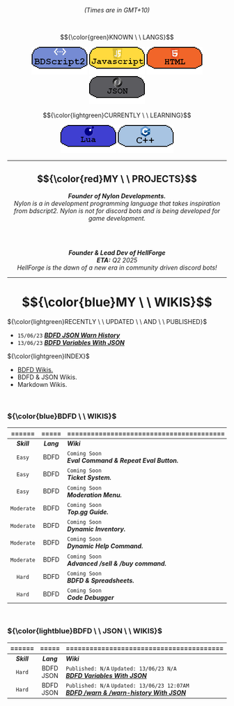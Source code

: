 *<p align="center">(Times are in GMT+10) </p>* <br>

$${\color{green}KNOWN \ \ LANGS}$$
<p align="center">
  <img src="3453532.png"/>
  <img src="533532532.png"/>
  <img src="3532323.png"/>
  <img src="432432432.png"/>
</p>

$${\color{lightgreen}CURRENTLY \ \ LEARNING}$$
<p align="center">
  <img src="3532154321.png"/>
  <img src="23532532.png"/>
</p>

---
## $${\color{red}MY \ \ PROJECTS}$$
*<p align="center"> ***Founder of Nylon Developments.*** <br> Nylon is a in development programming language that takes inspiration from bdscript2. Nylon is not for discord bots and is being developed for game development. </p>* <br>
<br>

*<p align="center">***Founder & Lead Dev of HellForge*** <br> **ETA:** Q2 2025 <br>
HellForge is the dawn of a new era in community driven discord bots! </p>* 

---
# $${\color{blue}MY \ \ WIKIS}$$

${\color{lightgreen}RECENTLY \ \ UPDATED \ \ AND \ \ PUBLISHED}$
- `15/06/23` [***BDFD JSON Warn History***](https://github.com/Koomball/BDFD-JSON-Warn-History-Guide)
- `13/06/23` [***BDFD Variables With JSON***](https://github.com/Koomball/BDFD-Variables-With-Json/tree/main)

${\color{lightgreen}INDEX}$
- [BDFD Wikis.](https://github.com/Koomball/Koomball/edit/main/README.md#colorbluebdfd---wikis) <br>
- BDFD & JSON Wikis. <br>
- Markdown Wikis. <br>
<br>

### ${\color{blue}BDFD \ \ WIKIS}$
| ======      | =====     | ========================================                                                                                                                                                             |
| :---------: | :------: | :----------------------------------------------------------------------------------------------------------------------------------------------------------- |
| ***Skill*** | ***Lang***    | ***Wiki*** |
| `Easy`      | BDFD          | `Coming Soon` <br> ***Eval Command & Repeat Eval Button.***               |
| `Easy`      | BDFD          | `Coming Soon` <br> ***Ticket System.***               |
| `Easy`      | BDFD          | `Coming Soon` <br> ***Moderation Menu.***               |
| `Moderate`  | BDFD          | `Coming Soon` <br> ***Top.gg Guide.***               |
| `Moderate`  | BDFD          | `Coming Soon` <br> ***Dynamic Inventory.***               |
| `Moderate`  | BDFD          | `Coming Soon` <br> ***Dynamic Help Command.***               |
| `Moderate`  | BDFD          | `Coming Soon` <br> ***Advanced /sell & /buy command.***               |
| `Hard`      | BDFD          | `Coming Soon` <br> ***BDFD & Spreadsheets.***               |
| `Hard`      | BDFD          | `Coming Soon` <br> ***Code Debugger***               |
<br>

### ${\color{lightblue}BDFD \ \ JSON \ \ WIKIS}$
| ======      | =====     | ========================================                                                                                                                                                             |
| :---------: | :------: | :----------------------------------------------------------------------------------------------------------------------------------------------------------- |
| ***Skill*** | ***Lang***    | ***Wiki*** |
| `Hard`      | BDFD<br>JSON  | `Published: N/A` `Updated: 13/06/23 N/A` <br> [***BDFD Variables With JSON***](https://github.com/Koomball/BDFD-Variables-With-Json/tree/main)              |
| `Hard`      | BDFD<br>JSON | `Published: N/A` `Updated: 13/06/23 12:07AM` <br> [***BDFD /warn & /warn-history With JSON***](https://github.com/Koomball/BDFD-JSON-Warn-History-Guide)    |
  
